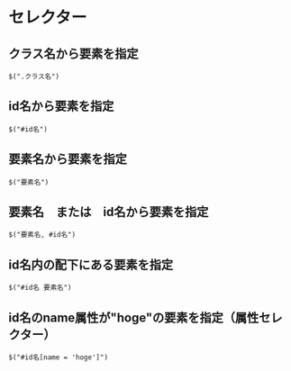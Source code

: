 # セレクター

## クラス名から要素を指定

    $(".クラス名")

## id名から要素を指定

    $("#id名")

## 要素名から要素を指定

    $("要素名")

## 要素名　または　id名から要素を指定

    $("要素名, #id名")

## id名内の配下にある要素を指定

    $("#id名 要素名")

## id名のname属性が"hoge"の要素を指定（属性セレクター）

    $("#id名[name = 'hoge']")
